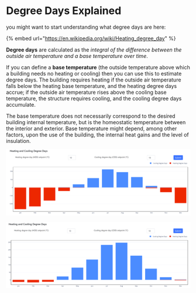 # Degree Days Explained

you might want to start understanding what degree days are here:

{% embed url="https://en.wikipedia.org/wiki/Heating_degree_day" %}

**Degree days** are calculated as the _integral of the difference between the outside air temperature and a base temperature over time_.&#x20;

If you can define a **base temperature** (the outside temperature above which a building needs no heating or cooling) then you can use this to estimate degree days.  The building requires heating if the outside air temperature falls below the heating base temperature, and the heating degree days accrue; if the outside air temperature rises above the cooling base temperature, the structure requires cooling, and the cooling degree days accumulate.

The base temperature does not necessarily correspond to the desired building internal temperature, but is the homeostatic temperature between the interior and exterior. Base temperature might depend, among other factors, upon the use of the building, the internal heat gains and the level of insulation.

![example deegree days for New York, Downtown Manhattan, NY, USA](<../../../.gitbook/assets/image (3).png>)

![example deegree days for Palermo Boccadifalco Airport, ITALY](<../../../.gitbook/assets/image (1) (1).png>)

